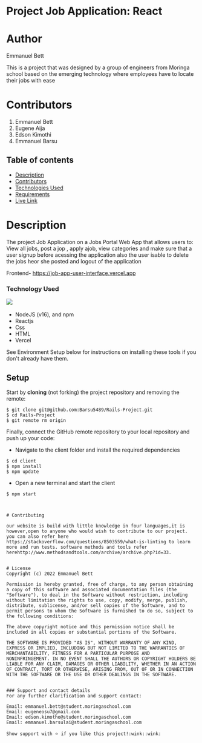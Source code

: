 # Project Job Application: React


# Author 
 Emmanuel Bett

 This is a project that  was designed by a group of engineers  from Moringa school based on the emerging technology where employees have to locate their jobs with ease

# Contributors
1. Emmanuel Bett
2. Eugene Aija
3. Edson Kimothi
4. Emmanuel Barsu


## Table of contents

- [Description](#description)
- [Contributors](#contributors)
- [Technologies Used](#technologies-used)
- [Requirements](#requirements)
- [Live Link](#live-link)


# Description
The project Job Application on a Jobs Portal Web App that allows users to: View all jobs, post a jop , apply ajob, view categories and make sure that a user signup  before acessing the application  also the user isable to delete the jobs heor she posted and logout of the application



Frontend- https://job-app-user-interface.vercel.app


### Technology Used
![](https://img.shields.io/badge/Github-black)&nbsp;&nbsp;&nbsp;
- NodeJS (v16), and npm
- Reactjs
- Css
- HTML
- Vercel


See Environment Setup below for instructions on installing these tools if you
don't already have them.

## Setup

Start by **cloning** (not forking) the project repository and removing
the remote:

```console
$ git clone git@github.com:Barsu5489/Rails-Project.git
$ cd Rails-Project
$ git remote rm origin
```



Finally, connect the GitHub remote repository to your local repository and push
up your code:

* Navigate to the client folder and install the required dependencies
```
$ cd client
$ npm install 
$ npm update
```
* Open a new terminal and start the client
```
$ npm start



# Contributing

our website is build with little knowledge in four languages,it is however,open to anyone who would wish to contribute to our project. you can also refer here https://stackoverflow.com/questions/8503559/what-is-linting to learn more and run tests. software methods and tools refer herehttp://www.methodsandtools.com/archive/archive.php?id=33.


# License
Copyright (c) 2022 Emmanuel Bett

Permission is hereby granted, free of charge, to any person obtaining
a copy of this software and associated documentation files (the
"Software"), to deal in the Software without restriction, including
without limitation the rights to use, copy, modify, merge, publish,
distribute, sublicense, and/or sell copies of the Software, and to
permit persons to whom the Software is furnished to do so, subject to
the following conditions:

The above copyright notice and this permission notice shall be
included in all copies or substantial portions of the Software.

THE SOFTWARE IS PROVIDED "AS IS", WITHOUT WARRANTY OF ANY KIND,
EXPRESS OR IMPLIED, INCLUDING BUT NOT LIMITED TO THE WARRANTIES OF
MERCHANTABILITY, FITNESS FOR A PARTICULAR PURPOSE AND
NONINFRINGEMENT. IN NO EVENT SHALL THE AUTHORS OR COPYRIGHT HOLDERS BE
LIABLE FOR ANY CLAIM, DAMAGES OR OTHER LIABILITY, WHETHER IN AN ACTION
OF CONTRACT, TORT OR OTHERWISE, ARISING FROM, OUT OF OR IN CONNECTION
WITH THE SOFTWARE OR THE USE OR OTHER DEALINGS IN THE SOFTWARE.


### Support and contact details
For any further clarification and support contact:

Email: emmanuel.bett@student.moringaschool.com
Email: eugeneosu7@gmail.com
Email: edson.kimotho@student.moringaschool.com
Email: emmanuel.barsulai@student.moringaschool.com

Show support with ⭐️ if you like this project!:wink::wink:
